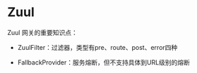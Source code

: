 # Zuul
Zuul 网关的重要知识点：

- ZuulFilter：过滤器，类型有pre、route、post、error四种

- FallbackProvider：服务熔断，但不支持具体到URL级别的熔断

